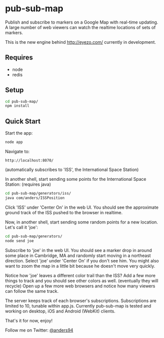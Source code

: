 pub-sub-map
===========

Publish and subscribe to markers on a Google Map with real-time updating. A large number of web viewers can watch the realtime locations of sets of markers.

This is the new engine behind http://eyezo.com/ currently in development.

Requires
----------------
* node
* redis

Setup
---------------
```sh
cd pub-sub-map/
npm install
```

Quick Start
--------------------------------------------------------
Start the app:
```sh
node app
```

Navigate to:
```
http://localhost:8070/
```
(automatically subscribes to 'ISS', the International Space Station)

In another shell, start sending some points for the International Space Station: (requires java)
```sh
cd pub-sub-map/generators/iss/
java com/anders/ISSPosition
```

Click 'ISS' under 'Center On' in the web UI. You should see the approximate ground track of the ISS pushed to the browser in realtime.

Now, in another shell, start sending some random points for a new location. Let's call it 'joe':
```sh
cd pub-sub-map/generators/
node send joe
```

Subscribe to 'joe' in the web UI. You should see a marker drop in around some place in Cambridge, MA and randomly start moving in a northeast direction. Select 'joe' under 'Center On' if you don't see him. You might also want to zoom the map in a little bit because he doesn't move very quickly.

Notice how 'joe' leaves a different color trail than the ISS? Add a few more things to track and you should see other colors as well. (eventually they will recycle) Open up a few more web browsers and notice how many viewers can follow the same track.

The server keeps track of each browser's subscriptions. Subscriptions are limited to 10, tunable within app.js. Currently pub-sub-map is tested and working on desktop, iOS and Android (WebKit) clients.

That's it for now, enjoy!

Follow me on Twitter: [@anders94](http://twitter.com/anders94)
